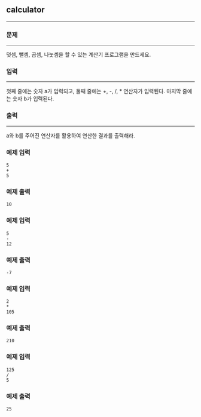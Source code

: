 ## calculator
***
### 문제
***
덧셈, 뺄셈, 곱셈, 나눗셈을 할 수 있는 계산기 프로그램을 만드세요.

### 입력
***
첫째 줄에는 숫자 a가 입력되고, 둘째 줄에는 +, -, /, * 연산자가 입력된다. 마지막 줄에는 숫자 b가 입력된다.


### 출력
***
a와 b를 주어진 연산자를 활용하여 연산한 결과를 출력해라.

### 예제 입력
``` 
5
+
5
```
### 예제 출력
```
10
```

### 예제 입력
```
5
-
12
```
### 예제 출력
```
-7
```

### 예제 입력
```
2
*
105
```
### 예제 출력
```
210
```

### 예제 입력
```
125
/
5
```
### 예제 출력
```
25
```
